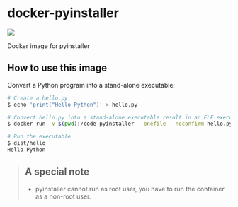 # docker-pyinstaller
[![](https://badge.imagelayers.io/coopermaa/pyinstaller:latest.svg)](https://imagelayers.io/?images=coopermaa/pyinstaller:latest 'Get your own badge on imagelayers.io')

Docker image for pyinstaller

## How to use this image

Convert a Python program into a stand-alone executable:

```bash
# Create a hello.py
$ echo 'print("Hello Python")' > hello.py

# Convert hello.py into a stand-alone executable result in an ELF executable as 'dist/hello'
$ docker run -v $(pwd):/code pyinstaller --onefile --noconfirm hello.py

# Run the executable
$ dist/hello
Hello Python
```

> ## A special note
> 
> * pyinstaller cannot run as root user, you have to run the container as a non-root user.

